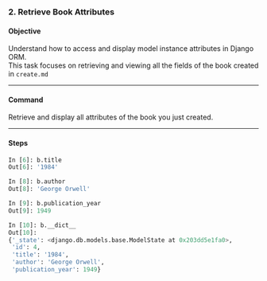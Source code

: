 ### **2. Retrieve Book Attributes**


#### **Objective**
Understand how to access and display model instance attributes in Django ORM.  
This task focuses on retrieving and viewing all the fields of the book created in `create.md`

---

#### **Command**
Retrieve and display all attributes of the book you just created.

---

#### **Steps**

```python
In [6]: b.title
Out[6]: '1984'

In [8]: b.author
Out[8]: 'George Orwell'

In [9]: b.publication_year
Out[9]: 1949

In [10]: b.__dict__
Out[10]:
{'_state': <django.db.models.base.ModelState at 0x203dd5e1fa0>,
 'id': 4,
 'title': '1984',
 'author': 'George Orwell',
 'publication_year': 1949}
